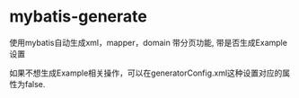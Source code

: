 # mybatis-generate
使用mybatis自动生成xml，mapper，domain 带分页功能, 带是否生成Example设置

如果不想生成Example相关操作，可以在generatorConfig.xml这种设置对应的属性为false.
